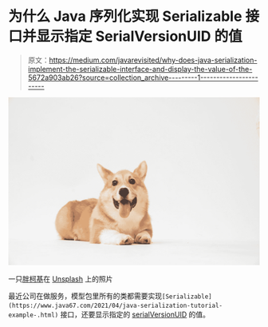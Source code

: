 # 为什么 Java 序列化实现 Serializable 接口并显示指定 SerialVersionUID 的值

> 原文：<https://medium.com/javarevisited/why-does-java-serialization-implement-the-serializable-interface-and-display-the-value-of-the-5672a903ab26?source=collection_archive---------1----------------------->

![](img/cee4dd875f4e18a6ffad90959eae319c.png)

一只[胖柯基](https://unsplash.com/@fattycorgi?utm_source=medium&utm_medium=referral)在 [Unsplash](https://unsplash.com?utm_source=medium&utm_medium=referral) 上的照片

最近公司在做服务，模型包里所有的类都需要实现`[Serializable](https://www.java67.com/2021/04/java-serialization-tutorial-example-.html)` [](https://www.java67.com/2021/04/java-serialization-tutorial-example-.html)接口，还要显示指定的 [serialVersionUID](https://javarevisited.blogspot.com/2014/05/why-use-serialversionuid-inside-serializable-class-in-java.html) 的值。